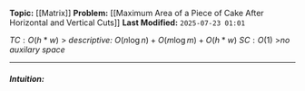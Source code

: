**Topic:** [[Matrix]]
**Problem:**  [[Maximum Area of a Piece of Cake After Horizontal and Vertical Cuts]]
**Last Modified:**  `2025-07-23 01:01`

 $TC: O(h * w)$  > *descriptive:* $O(n \log n) + O(m \log m) + O(h * w)$
 $SC: O(1)$ >*no auxilary space*

---
##### **Intuition**: 

 
```cpp

```

